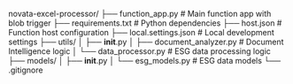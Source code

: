 novata-excel-processor/
├── function_app.py          # Main function app with blob trigger
├── requirements.txt         # Python dependencies
├── host.json               # Function host configuration
├── local.settings.json     # Local development settings
├── utils/
│   ├── __init__.py
│   ├── document_analyzer.py # Document Intelligence logic
│   └── data_processor.py    # ESG data processing logic
├── models/
│   ├── __init__.py
│   └── esg_models.py       # ESG data models
└── .gitignore